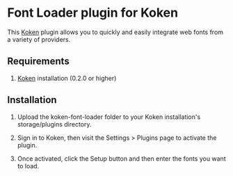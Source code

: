 Font Loader plugin for Koken
=================================

This [Koken](http://koken.me) plugin allows you to quickly and easily integrate web fonts from a variety of providers.

Requirements
------------

1. [Koken](http://koken.me) installation (0.2.0 or higher)

Installation
------------

1. Upload the koken-font-loader folder to your Koken installation's storage/plugins directory.

2. Sign in to Koken, then visit the Settings > Plugins page to activate the plugin.

3. Once activated, click the Setup button and then enter the fonts you want to load.